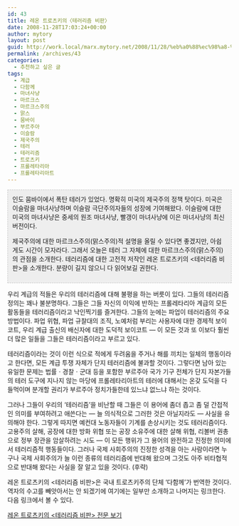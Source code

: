 ```yaml
---
id: 43
title: 레온 트로츠키의〈테러리즘 비판〉
date: 2008-11-28T17:03:24+00:00
author: mytory
layout: post
guid: http://work.local/marx.mytory.net/2008/11/28/%eb%a0%88%ec%98%a8-%ed%8a%b8%eb%a1%9c%ec%b8%a0%ed%82%a4%ec%9d%98%e3%80%88%ed%85%8c%eb%9f%ac%eb%a6%ac%ec%a6%98-%eb%b9%84%ed%8c%90%e3%80%89/
permalink: /archives/43
categories:
  - 추천하고 싶은 글
tags:
  - 계급
  - 다함께
  - 마녀사냥
  - 마르크스
  - 마르크스주의
  - 맑스
  - 뭄바이
  - 부르주아
  - 이슬람
  - 제국주의
  - 테러
  - 테러리즘
  - 트로츠키
  - 프롤레타리아
  - 프롤레타리아트
---
```

<div class="txc-textbox" style="BORDER-RIGHT: #c1c1c1 1px dashed; PADDING-RIGHT: 10px; BORDER-TOP: #c1c1c1 1px dashed; PADDING-LEFT: 10px; PADDING-BOTTOM: 10px; BORDER-LEFT: #c1c1c1 1px dashed; PADDING-TOP: 10px; BORDER-BOTTOM: #c1c1c1 1px dashed; BACKGROUND-COLOR: #eeeeee">
  인도 뭄바이에서 폭탄 테러가 있었다. 명확히 미국의 제국주의 정책 탓이다. 미국은 이슬람을 마녀사냥하며 이슬람 극단주의자들의 성장에 기여해왔다. 이슬람에 대한 미국의 마녀사냥은 중세의 원조 마녀사냥, 빨갱이 마녀사냥에 이은 마녀사냥의 최신버전이다.</p> 
  
  <p>
    제국주의에 대한 마르크스주의(맑스주의)적 설명을 올릴 수 있다면 좋겠지만, 아쉽게도 시간이 모자라다. 그래서 오늘은 테러 그 자체에 대한 마르크스주의(맑스주의)의 관점을 소개한다. 테러리즘에 대한 고전적 저작인 레온 트로츠키의 &lt;테러리즘 비판&gt;을 소개한다. 분량이 길지 않으니 다 읽어보길 권한다.
  </p>
</div>

우리 계급의 적들은 우리의 테러리즘에 대해 불평을 하는 버릇이 있다. 그들의 테러리즘 정의는 꽤나 불분명하다. 그들은 그들 자신의 이익에 반하는 프롤레타리아 계급의 모든 활동들을 테러리즘이라고 낙인찍기를 즐겨한다. 그들의 눈에는 파업이 테러리즘의 주요 방법이다. 파업 위협, 파업 규찰대의 조직, 노예처럼 부리는 사용자에 대한 경제적 보이코트, 우리 계급 출신의 배신자에 대한 도덕적 보이코트 ― 이 모든 것과 또 이보다 훨씬 더 많은 일들을 그들은 테러리즘이라고 부르고 있다.

테러리즘이라는 것이 이런 식으로 적에게 두려움을 주거나 해를 끼치는 일체의 행동이라고 한다면, 모든 계급 투쟁 자체가 단지 테러리즘에 불과할 것이다. 그렇다면 남아 있는 유일한 문제는 법률ㆍ경찰ㆍ군대 등을 포함한 부르주아 국가 기구 전체가 단지 자본가들의 테러 도구에 지나지 않는 마당에 프롤레타리아트의 테러에 대해서는 온갖 도덕을 다 들먹이며 분개할 권리가 부르주아 정치가들한테 있느냐 없느냐 하는 것이다.

그러나 그들이 우리의 ‘테러리즘’을 비난할 때 그들은 이 용어에 좀더 좁고 좀 덜 간접적인 의미를 부여하려고 애쓴다는 ― 늘 의식적으로 그러한 것은 아닐지라도 ― 사실을 유의해야 한다. 그렇게 따지면 예컨대 노동자들이 기계를 손상시키는 것도 테러리즘이다. 고용주의 살해, 공장에 대한 방화 위협 또는 공장 소유주에 대한 살해 위협, 리볼버 권총으로 정부 장관을 암살하려는 시도 ― 이 모든 행위가 그 용어의 완전하고 진정한 의미에서 테러리즘적 행동들이다. 그러나 국제 사회주의의 진정한 성격을 아는 사람이라면 누구나 국제 사회주의가 늘 이런 종류의 테러리즘에 반대해 왔으며 그것도 아주 비타협적으로 반대해 왔다는 사실을 잘 알고 있을 것이다. (후략)

<div class="gray-textbox">
  <p>
    레온 트로츠키의 &lt;테러리즘 비판&gt;은 국내 트로츠키주의 단체 ‘다함께’가 번역한 것이다. 역자의 수고를 빼앗아서는 안 되겠기에 여기에는 일부만 소개하고 나머지는 링크한다. 다음 링크에서 볼 수 있다.
  </p>
  
  <p class="link">
    <a href="http://wspaper.org/0_view.php?urn=urn%3Anewsml%3Acounterfire.or.kr%3A20040717T000000%2B0900%3Aw5.0-82" target="_blank">레온 트로츠키의 &lt;테러리즘 비판&gt; 전문 보기</a>
  </p>
</div>